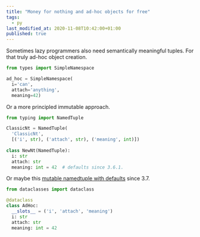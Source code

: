 ```yaml
---
title: "Money for nothing and ad-hoc objects for free"
tags:
  - py
last_modified_at: 2020-11-08T10:42:00+01:00
published: true
---
```


Sometimes lazy programmers also need semantically meaningful tuples.
For that truly ad-hoc object creation.

```python
from types import SimpleNamespace

ad_hoc = SimpleNamespace(
  i='can',
  attach='anything',
  meaning=42)
```

Or a more principled immutable approach.

```python
from typing import NamedTuple

ClassicNt = NamedTuple(
  'ClassicNt', 
  [('i', str), ('attach', str), ('meaning', int)])
  
class NewNt(NamedTuple):
  i: str
  attach: str
  meaning: int = 42  # defaults since 3.6.1.
```

Or maybe this [mutable namedtuple with defaults](https://www.python.org/dev/peps/pep-0557/) since 3.7.

```python
from dataclasses import dataclass

@dataclass
class AdHoc:
  __slots__ = ('i', 'attach', 'meaning')
  i: str
  attach: str
  meaning: int = 42
```
